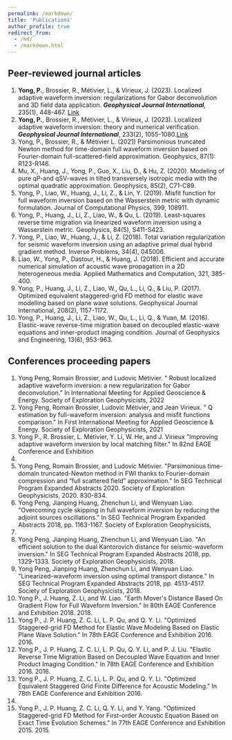 ```yaml
---
permalink: /markdown/
title: 'Publications'
author_profile: true
redirect_from: 
  - /md/
  - /markdown.html
---
```


## Peer-reviewed journal articles

1. **Yong, P.**, Brossier, R., Métivier, L., & Virieux, J. (2023). Localized adaptive waveform inversion: regularizations for Gabor deconvolution and 3D field data application. ***Geophysical Journal International***, 235(1), 448-467. [Link](https://doi.org/10.1093/gji/ggad225)
2. **Yong, P.**, Brossier, R., Métivier, L., & Virieux, J. (2023). Localized adaptive waveform inversion: theory and numerical verification. ***Geophysical Journal International***, 233(2), 1055-1080.[Link](https://doi.org/10.1093/gji/ggac496)
3. Yong, P., Brossier, R., & Métivier L. (2021) Parsimonious truncated Newton method for time-domain full waveform inversion based on Fourier-domain full-scattered-field approximation. Geophysics, 87(1): R123-R146.
4. Mu, X., Huang, J., Yong, P., Guo, X., Liu, D., & Hu, Z. (2020). Modeling of pure qP-and qSV-waves in tilted transversely isotropic media with the optimal quadratic approximation. Geophysics, 85(2), C71-C89.
5. Yong, P., Liao, W., Huang, J., Li, Z., & Lin, Y. (2019). Misfit function for full waveform inversion based on the Wasserstein metric with dynamic formulation. Journal of Computational Physics, 399, 108911.
6. Yong, P., Huang, J., Li, Z., Liao, W., & Qu, L. (2019). Least-squares reverse time migration via linearized waveform inversion using a Wasserstein metric. Geophysics, 84(5),
S411-S423.
7. Yong, P., Liao, W., Huang, J., & Li, Z. (2018). Total variation regularization for seismic waveform inversion using an adaptive primal dual hybrid gradient method. Inverse Problems,
34(4), 045006.
8. Liao, W., Yong, P., Dastour, H., & Huang, J. (2018). Efficient and accurate numerical simulation of acoustic wave propagation in a 2D heterogeneous media. Applied Mathematics
and Computation, 321, 385-400.
9. Yong, P., Huang, J., Li, Z., Liao, W., Qu, L., Li, Q., & Liu, P. (2017). Optimized equivalent staggered-grid FD method for elastic wave modelling based on plane wave solutions.
Geophysical Journal International, 208(2), 1157-1172.
10. Yong, P., Huang, J., Li, Z., Liao, W., Qu, L., Li, Q., & Yuan, M. (2016). Elastic-wave reverse-time migration based on decoupled elastic-wave equations and inner-product
imaging condition. Journal of Geophysics and Engineering, 13(6), 953-963.

## Conferences proceeding papers

1. Yong Peng, Romain Brossier, and Ludovic Métivier. " Robust localized adaptive waveform
inversion: a new regularization for Gabor deconvolution." In International Meeting for
Applied Geoscience & Energy. Society of Exploration Geophysicists, 2022
2. Yong Peng, Romain Brossier, Ludovic Métivier, and Jean Virieux. " Q estimation by
full-waveform inversion: analysis and misfit functions comparison." In First International
Meeting for Applied Geoscience & Energy. Society of Exploration Geophysicists, 2021
3. Yong P., R. Brossier, L. Métivier, Y. Li, W. He, and J. Virieux "Improving adaptive
waveform inversion by local matching filter." In 82nd EAGE Conference and Exhibition
2021.
4. Yong Peng, Romain Brossier, and Ludovic Métivier. "Parsimonious time-domain
truncated-Newton method in FWI thanks to Fourier-domain compression and “full scattered
field” approximation." In SEG Technical Program Expanded Abstracts 2020. Society of
Exploration Geophysicists, 2020. 830-834.
5. Yong Peng, Jianping Huang, Zhenchun Li, and Wenyuan Liao. "Overcoming cycle skipping
in full waveform inversion by reducing the adjoint sources oscillations." In SEG Technical
Program Expanded Abstracts 2018, pp. 1163-1167. Society of Exploration Geophysicists, 
2018.
6. Yong Peng, Jianping Huang, Zhenchun Li, and Wenyuan Liao. "An efficient solution to the
dual Kantorovich distance for seismic-waveform inversion." In SEG Technical Program
Expanded Abstracts 2018, pp. 1329-1333. Society of Exploration Geophysicists, 2018.
7. Yong Peng, Jianping Huang, Zhenchun Li, and Wenyuan Liao. "Linearized-waveform
inversion using optimal transport distance." In SEG Technical Program Expanded Abstracts
2018, pp. 4513-4517. Society of Exploration Geophysicists, 2018.
8. Yong P., J. Huang, Z. Li, and W. Liao. "Earth Mover's Distance Based On Gradient Flow for
Full Waveform Inversion." In 80th EAGE Conference and Exhibition 2018. 2018.
9. Yong P., J. P. Huang, Z. C. Li, L. P. Qu, and Q. Y. Li. "Optimized Staggered-grid FD Method
for Elastic Wave Modeling Based on Elastic Plane Wave Solution." In 78th EAGE
Conference and Exhibition 2016. 2016.
10. Yong P., J. P. Huang, Z. C. Li, L. P. Qu, Q. Y. Li, and P. J. Liu. "Elastic Reverse Time
Migration Based on Decoupled Wave Equation and Inner Product Imaging Condition."
In 78th EAGE Conference and Exhibition 2016. 2016.
11. Yong P., J. P. Huang, Z. C. Li, L. P. Qu, and Q. Y. Li. "Optimized Equivalent Staggered Grid
Finite Difference for Acoustic Modeling." In 78th EAGE Conference and Exhibition 2016.
2016.
12. Yong P., J. P. Huang, Z. C. Li, Q. Y. Li, and Y. Yang. "Optimized Staggered-grid FD Method
for First-order Acoustic Equation Based on Exact Time Evolution Schemes." In 77th EAGE
Conference and Exhibition 2015. 2015.
